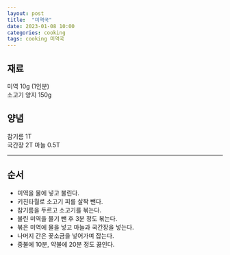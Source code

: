 ```yaml
---
layout: post
title:  "미역국"
date: 2023-01-08 10:00
categories: cooking
tags: cooking 미역국
---
```


## 재료

미역 10g (1인분)  
소고기 양지 150g  

## 양념 
참기름 1T  
국간장 2T
마늘 0.5T  

---

## 순서

- 미역을 물에 넣고 불린다.
- 키친타월로 소고기 피를 살짝 뺀다.
- 참기름을 두르고 소고기를 볶는다.
- 불린 미역을 물기 뺀 후 3분 정도 볶는다.
- 볶은 미역에 물을 넣고 마늘과 국간장을 넣는다.
- 나머지 간은 꽃소금을 넣어가며 잡는다.
- 중불에 10분, 약불에 20분 정도 끓인다.

